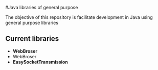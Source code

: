 
#Java libraries of general purpose
 
 The objective of this repository is facilitate development in Java using general purpose libraries

## Current libraries
* **WebBroser** 
* WebBroser 
* **EasySocketTransmission**
